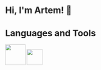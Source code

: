 # Hi, I'm Artem! 👋

# Languages and Tools
<img src="https://cdn.jsdelivr.net/gh/devicons/devicon/icons/html5/html5-plain-wordmark.svg" width="65" heigth="65"/> <img src="https://cdn.jsdelivr.net/gh/devicons/devicon/icons/javascript/javascript-plain.svg" width="50" heigth="50"/>

          
<!--
**mopjiex/mopjiex** is a ✨ _special_ ✨ repository because its `README.md` (this file) appears on your GitHub profile.

Here are some ideas to get you started:

- 🔭 I’m currently working on ...
- 🌱 I’m currently learning ...
- 👯 I’m looking to collaborate on ...
- 🤔 I’m looking for help with ...
- 💬 Ask me about ...
- 📫 How to reach me: ...
- 😄 Pronouns: ...
- ⚡ Fun fact: ...
-->
